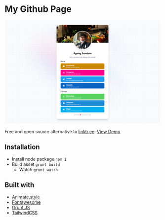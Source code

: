 # My Github Page

![Screenshot](screenshot.png)

Free and open source alternative to [linktr.ee](https://linktr.ee/). [View Demo](https://agung2001.github.io)

## Installation
- Install node package `npm i`
- Build asset `grunt build`
  - Watch `grunt watch`

## Built with
- [Animate.style](https://animate.style/)
- [Fontawesome](https://fontawesome.com/)
- [Grunt JS](https://gruntjs.com/)
- [TailwindCSS](https://tailwindcss.com/)